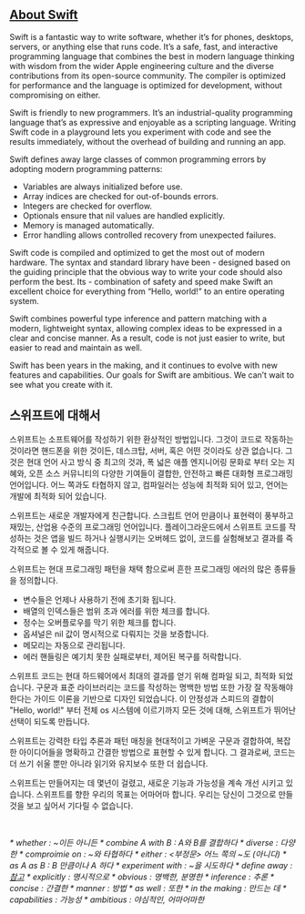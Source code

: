 ## [About Swift](https://docs.swift.org/swift-book/)

Swift is a fantastic way to write software, whether it’s for phones, desktops, servers, or anything else that runs code. It’s a safe, fast, and interactive programming language that combines the best in modern language thinking with wisdom from the wider Apple engineering culture and the diverse contributions from its open-source community. The compiler is optimized for performance and the language is optimized for development, without compromising on either.

Swift is friendly to new programmers. It’s an industrial-quality programming language that’s as expressive and enjoyable as a scripting language. Writing Swift code in a playground lets you experiment with code and see the results immediately, without the overhead of building and running an app.

Swift defines away large classes of common programming errors by adopting modern programming patterns:

- Variables are always initialized before use.
- Array indices are checked for out-of-bounds errors.
- Integers are checked for overflow.
- Optionals ensure that nil values are handled explicitly.
- Memory is managed automatically.
- Error handling allows controlled recovery from unexpected failures.

Swift code is compiled and optimized to get the most out of modern hardware. The syntax and standard library have been - designed based on the guiding principle that the obvious way to write your code should also perform the best. Its - combination of safety and speed make Swift an excellent choice for everything from “Hello, world!” to an entire operating system.

Swift combines powerful type inference and pattern matching with a modern, lightweight syntax, allowing complex ideas to be expressed in a clear and concise manner. As a result, code is not just easier to write, but easier to read and maintain as well.

Swift has been years in the making, and it continues to evolve with new features and capabilities. Our goals for Swift are ambitious. We can’t wait to see what you create with it.


## 스위프트에 대해서

스위프트는 소프트웨어를 작성하기 위한 환상적인 방법입니다. 그것이 코드로 작동하는 것이라면 핸드폰을 위한 것이든, 데스크탑, 서버, 혹은 어떤 것이라도 상관 없습니다. 그것은 현대 언어 사고 방식 중 최고의 것과, 폭 넓은 애플 엔지니어링 문화로 부터 오는 지혜와, 오픈 소스 커뮤니티의 다양한 기여들이 결합한, 안전하고 빠른 대화형 프로그래밍 언어입니다. 어느 쪽과도 타협하지 않고, 컴파일러는 성능에 최적화 되어 있고, 언어는 개발에 최적화 되어 있습니다. 

스위프트는 새로운 개발자에게 친근합니다. 스크립트 언어 만큼이나 표현력이 풍부하고 재밌는, 산업용 수준의 프로그래밍 언어입니다. 플레이그라운드에서 스위프트 코드를 작성하는 것은 앱을 빌드 하거나 실행시키는 오버헤드 없이, 코드를 실험해보고 결과를 즉각적으로 볼 수 있게 해줍니다. 

스위프트는 현대 프로그래밍 패턴을 채택 함으로써 흔한 프로그래밍 에러의 많은 종류들을 정의합니다. 

- 변수들은 언제나 사용하기 전에 초기화 됩니다. 
- 배열의 인덱스들은 범위 초과 에러를 위한 체크를 합니다. 
- 정수는 오버플로우를 막기 위한 체크를 합니다. 
- 옵셔널은 nil 값이 명시적으로 다뤄지는 것을 보증합니다. 
- 메모리는 자동으로 관리됩니다.
- 에러 핸들링은 예기치 못한 실패로부터, 제어된 복구를 허락합니다.

스위프트 코드는 현대 하드웨어에서 최대의 결과를 얻기 위해 컴파일 되고, 최적화 되었습니다. 구문과 표준 라이브러리는 코드를 작성하는 명백한 방법 또한 가장 잘 작동해야 한다는 가이드 이론을 기반으로 디자인 되었습니다. 이 안정성과 스피드의 결합이 "Hello, world!" 부터 전체 os 시스템에 이르기까지 모든 것에 대해, 스위프트가 뛰어난 선택이 되도록 만듭니다. 

스위프트는 강력한 타입 추론과 패턴 매칭을 현대적이고 가벼운 구문과 결합하여, 복잡한 아이디어들을 명확하고 간결한 방법으로 표현할 수 있게 합니다. 그 결과로써, 코드는 더 쓰기 쉬울 뿐만 아니라 읽기와 유지보수 또한 더 쉽습니다. 

스위프트는 만들어지는 데 몇년이 걸렸고, 새로운 기능과 가능성을 계속 개선 시키고 있습니다. 스위프트를 향한 우리의 목표는 어마어마 합니다. 우리는 당신이 그것으로 만들 것을 보고 싶어서 기다릴 수 없습니다. 

</br>

_\* whether : \~이든 아니든_
_\* combine A with B : A와 B를 결합하다_
_\* diverse : 다양한_
_\* comproimie on : \~와 타협하다_
_\* either : <부정문> 어느 쪽의 \~도 (아니다)_
_\* as A as B : B 만큼이나 A 하다_
_\* experiment with : \~을 시도하다_
_\* define away : [참고](https://forum.wordreference.com/threads/define-away.2386502/)_
_\* explicitly : 명시적으로_
_\* obvious : 명백한, 분명한_
_\* inference : 추론_
_\* concise : 간결한_
_\* manner : 방법_
_\* as well : 또한_
_\* in the making : 만드는 데_
_\* capabilities : 가능성_
_\* ambitious : 야심적인, 어마어마한_
